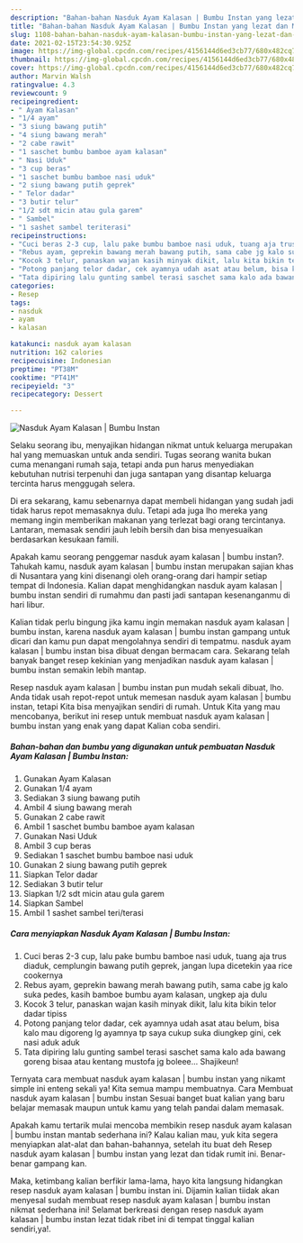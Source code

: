 ```yaml
---
description: "Bahan-bahan Nasduk Ayam Kalasan | Bumbu Instan yang lezat dan Mudah Dibuat"
title: "Bahan-bahan Nasduk Ayam Kalasan | Bumbu Instan yang lezat dan Mudah Dibuat"
slug: 1108-bahan-bahan-nasduk-ayam-kalasan-bumbu-instan-yang-lezat-dan-mudah-dibuat
date: 2021-02-15T23:54:30.925Z
image: https://img-global.cpcdn.com/recipes/4156144d6ed3cb77/680x482cq70/nasduk-ayam-kalasan-bumbu-instan-foto-resep-utama.jpg
thumbnail: https://img-global.cpcdn.com/recipes/4156144d6ed3cb77/680x482cq70/nasduk-ayam-kalasan-bumbu-instan-foto-resep-utama.jpg
cover: https://img-global.cpcdn.com/recipes/4156144d6ed3cb77/680x482cq70/nasduk-ayam-kalasan-bumbu-instan-foto-resep-utama.jpg
author: Marvin Walsh
ratingvalue: 4.3
reviewcount: 9
recipeingredient:
- " Ayam Kalasan"
- "1/4 ayam"
- "3 siung bawang putih"
- "4 siung bawang merah"
- "2 cabe rawit"
- "1 saschet bumbu bamboe ayam kalasan"
- " Nasi Uduk"
- "3 cup beras"
- "1 saschet bumbu bamboe nasi uduk"
- "2 siung bawang putih geprek"
- " Telor dadar"
- "3 butir telur"
- "1/2 sdt micin atau gula garem"
- " Sambel"
- "1 sashet sambel teriterasi"
recipeinstructions:
- "Cuci beras 2-3 cup, lalu pake bumbu bamboe nasi uduk, tuang aja trus diaduk, cemplungin bawang putih geprek, jangan lupa dicetekin yaa rice cookernya"
- "Rebus ayam, geprekin bawang merah bawang putih, sama cabe jg kalo suka pedes, kasih bamboe bumbu ayam kalasan, ungkep aja dulu"
- "Kocok 3 telur, panaskan wajan kasih minyak dikit, lalu kita bikin telor dadar tipiss"
- "Potong panjang telor dadar, cek ayamnya udah asat atau belum, bisa kalo mau digoreng lg ayamnya tp saya cukup suka diungkep gini, cek nasi aduk aduk"
- "Tata dipiring lalu gunting sambel terasi saschet sama kalo ada bawang goreng bisaa atau kentang mustofa jg boleee... Shajikeun!"
categories:
- Resep
tags:
- nasduk
- ayam
- kalasan

katakunci: nasduk ayam kalasan 
nutrition: 162 calories
recipecuisine: Indonesian
preptime: "PT38M"
cooktime: "PT41M"
recipeyield: "3"
recipecategory: Dessert

---
```



![Nasduk Ayam Kalasan | Bumbu Instan](https://img-global.cpcdn.com/recipes/4156144d6ed3cb77/680x482cq70/nasduk-ayam-kalasan-bumbu-instan-foto-resep-utama.jpg)

Selaku seorang ibu, menyajikan hidangan nikmat untuk keluarga merupakan hal yang memuaskan untuk anda sendiri. Tugas seorang  wanita bukan cuma menangani rumah saja, tetapi anda pun harus menyediakan kebutuhan nutrisi terpenuhi dan juga santapan yang disantap keluarga tercinta harus menggugah selera.

Di era  sekarang, kamu sebenarnya dapat membeli hidangan yang sudah jadi tidak harus repot memasaknya dulu. Tetapi ada juga lho mereka yang memang ingin memberikan makanan yang terlezat bagi orang tercintanya. Lantaran, memasak sendiri jauh lebih bersih dan bisa menyesuaikan berdasarkan kesukaan famili. 



Apakah kamu seorang penggemar nasduk ayam kalasan | bumbu instan?. Tahukah kamu, nasduk ayam kalasan | bumbu instan merupakan sajian khas di Nusantara yang kini disenangi oleh orang-orang dari hampir setiap tempat di Indonesia. Kalian dapat menghidangkan nasduk ayam kalasan | bumbu instan sendiri di rumahmu dan pasti jadi santapan kesenanganmu di hari libur.

Kalian tidak perlu bingung jika kamu ingin memakan nasduk ayam kalasan | bumbu instan, karena nasduk ayam kalasan | bumbu instan gampang untuk dicari dan kamu pun dapat mengolahnya sendiri di tempatmu. nasduk ayam kalasan | bumbu instan bisa dibuat dengan bermacam cara. Sekarang telah banyak banget resep kekinian yang menjadikan nasduk ayam kalasan | bumbu instan semakin lebih mantap.

Resep nasduk ayam kalasan | bumbu instan pun mudah sekali dibuat, lho. Anda tidak usah repot-repot untuk memesan nasduk ayam kalasan | bumbu instan, tetapi Kita bisa menyajikan sendiri di rumah. Untuk Kita yang mau mencobanya, berikut ini resep untuk membuat nasduk ayam kalasan | bumbu instan yang enak yang dapat Kalian coba sendiri.

<!--inarticleads1-->

##### Bahan-bahan dan bumbu yang digunakan untuk pembuatan Nasduk Ayam Kalasan | Bumbu Instan:

1. Gunakan  Ayam Kalasan
1. Gunakan 1/4 ayam
1. Sediakan 3 siung bawang putih
1. Ambil 4 siung bawang merah
1. Gunakan 2 cabe rawit
1. Ambil 1 saschet bumbu bamboe ayam kalasan
1. Gunakan  Nasi Uduk
1. Ambil 3 cup beras
1. Sediakan 1 saschet bumbu bamboe nasi uduk
1. Gunakan 2 siung bawang putih geprek
1. Siapkan  Telor dadar
1. Sediakan 3 butir telur
1. Siapkan 1/2 sdt micin atau gula garem
1. Siapkan  Sambel
1. Ambil 1 sashet sambel teri/terasi




<!--inarticleads2-->

##### Cara menyiapkan Nasduk Ayam Kalasan | Bumbu Instan:

1. Cuci beras 2-3 cup, lalu pake bumbu bamboe nasi uduk, tuang aja trus diaduk, cemplungin bawang putih geprek, jangan lupa dicetekin yaa rice cookernya
1. Rebus ayam, geprekin bawang merah bawang putih, sama cabe jg kalo suka pedes, kasih bamboe bumbu ayam kalasan, ungkep aja dulu
1. Kocok 3 telur, panaskan wajan kasih minyak dikit, lalu kita bikin telor dadar tipiss
1. Potong panjang telor dadar, cek ayamnya udah asat atau belum, bisa kalo mau digoreng lg ayamnya tp saya cukup suka diungkep gini, cek nasi aduk aduk
1. Tata dipiring lalu gunting sambel terasi saschet sama kalo ada bawang goreng bisaa atau kentang mustofa jg boleee... Shajikeun!




Ternyata cara membuat nasduk ayam kalasan | bumbu instan yang nikamt simple ini enteng sekali ya! Kita semua mampu membuatnya. Cara Membuat nasduk ayam kalasan | bumbu instan Sesuai banget buat kalian yang baru belajar memasak maupun untuk kamu yang telah pandai dalam memasak.

Apakah kamu tertarik mulai mencoba membikin resep nasduk ayam kalasan | bumbu instan mantab sederhana ini? Kalau kalian mau, yuk kita segera menyiapkan alat-alat dan bahan-bahannya, setelah itu buat deh Resep nasduk ayam kalasan | bumbu instan yang lezat dan tidak rumit ini. Benar-benar gampang kan. 

Maka, ketimbang kalian berfikir lama-lama, hayo kita langsung hidangkan resep nasduk ayam kalasan | bumbu instan ini. Dijamin kalian tiidak akan menyesal sudah membuat resep nasduk ayam kalasan | bumbu instan nikmat sederhana ini! Selamat berkreasi dengan resep nasduk ayam kalasan | bumbu instan lezat tidak ribet ini di tempat tinggal kalian sendiri,ya!.

